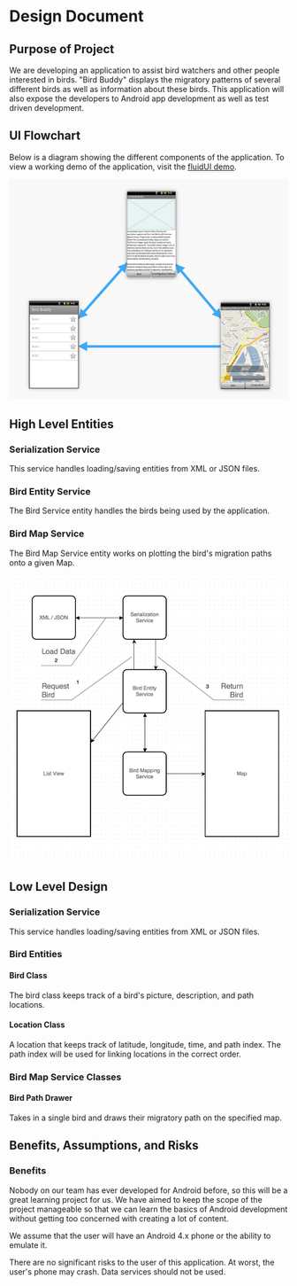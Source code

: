 Design Document
===============

## Purpose of Project

We are developing an application to assist bird watchers and other people interested in birds. "Bird Buddy" displays the migratory patterns of several different birds as well as information about these birds. This application will also expose the developers to Android app development as well as test driven development.


## UI Flowchart

Below is a diagram showing the different components of the application. To view a working demo of the application, visit the [fluidUI demo](https://www.fluidui.com/editor/live/preview/p_FyTNToGobErf9M3q2ElTvOFabkCXOkQt.1383625832629).

![UI Flowchart](img/ui-flowchart.png)

## High Level Entities

### Serialization Service
This service handles loading/saving entities from XML or JSON files. 

### Bird Entity Service
The Bird Service entity handles the birds being used by the application.

### Bird Map Service
The Bird Map Service entity works on plotting the bird's migration paths onto a given Map.

![High Level Design](img/high-level-diagram.png)

## Low Level Design

### Serialization Service
This service handles loading/saving entities from XML or JSON files. 

### Bird Entities

#### Bird Class
The bird class keeps track of a bird's picture, description, and path locations.

#### Location Class
A location that keeps track of latitude, longitude, time, and path index. The path index will be used for linking locations in the correct order.

### Bird Map Service Classes

#### Bird Path Drawer
Takes in a single bird and draws their migratory path on the specified map.

## Benefits, Assumptions, and Risks

### Benefits

Nobody on our team has ever developed for Android before, so this will be a great learning project for us. We have aimed to keep the scope of the project manageable so that we can learn the basics of Android development without getting too concerned with creating a lot of content.

We assume that the user will have an Android 4.x phone or the ability to emulate it.

There are no significant risks to the user of this application. At worst, the user's phone may crash. Data services should not be used.
